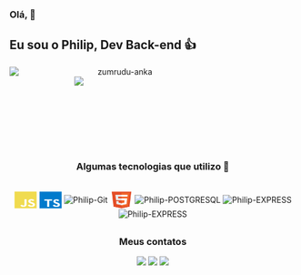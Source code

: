 ### Olá, 👋
## Eu sou o Philip, Dev Back-end 👍

<div align="center">
<p align=center>
  <div align=center>
    <a href="https://github.com/denvercoder1/github-readme-streak-stats" title="Go to Source">
      <img align="left" width=390 src="https://github-readme-streak-stats.herokuapp.com/?user=PhTyr&theme=react&border=61dafb&hide_border=true" alt="zumrudu-anka" />
    </a>
    <a href="https://github.com/anuraghazra/github-readme-stats" title="Go to Source">
      <img align="right" width=390 src="https://github-readme-stats.vercel.app/api?username=PhTyr&show_icons=true&theme=react&border_color=61dafb&hide_border=true" />
    </a>
  </div>

  <br><br><br><br><br><br><br><br>
  

##

### Algumas tecnologias que utilizo 👀
<div style="display: inline_block"><br>
  <img align="center" alt="Philip-Js" height="30" width="40" src="https://raw.githubusercontent.com/devicons/devicon/master/icons/javascript/javascript-plain.svg">
  <img align="center" alt="Philip-Ts" height="30" width="40" src="https://raw.githubusercontent.com/devicons/devicon/master/icons/typescript/typescript-plain.svg">
  <img align="center" alt="Philip-Git" height="30" width="40" src="https://raw.githubusercontent.com/jmnote/z-icons/master/svg/git.svg">
  <img align="center" alt="Philip-HTML" height="30" width="40" src="https://raw.githubusercontent.com/devicons/devicon/master/icons/html5/html5-original.svg">
  <img align="center" alt="Philip-POSTGRESQL" height="30" width="110" src="https://img.shields.io/badge/PostgreSQL-316192?style=for-the-badge&logo=postgresql&logoColor=white">
  <img align="center" alt="Philip-EXPRESS" height="30" width="80" src="https://img.shields.io/badge/Express.js-404D59?style=for-the-badge">
  <img align="center" alt="Philip-EXPRESS" height="30" width="110" src="https://img.shields.io/badge/Node.js-43853D?style=for-the-badge&logo=node.js&logoColor=white">
</div>

##
### Meus contatos
<div>
  <a href="https://www.instagram.com/philip_rm/" target="_blank"><img src="https://img.shields.io/badge/-Instagram-%23E4405F?style=for-the-badge&logo=instagram&logoColor=white" target="_blank"></a>
  <a href = "mailto:philip.rodrigues.machado@gmail.com"><img src="https://img.shields.io/badge/-Gmail-%23333?style=for-the-badge&logo=gmail&logoColor=white" target="_blank"></a>
  <a href="https://www.linkedin.com/in/philip-rodrigues-machado-95240460/" target="_blank"><img src="https://img.shields.io/badge/-LinkedIn-%230077B5?style=for-the-badge&logo=linkedin&logoColor=white" target="_blank"></a>
</div>









